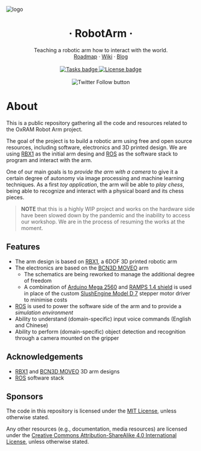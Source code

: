 ![logo](https://user-images.githubusercontent.com/6771224/141656663-96ae20bf-9eaf-4808-b145-5f7c027ac39d.png)

<h1 align="center">&middot; RobotArm &middot;</h1>


<p align="center">
Teaching a robotic arm how to interact with the world.
<br/>
<a href="https://github.com/OxRAMSociety/RobotArm/projects/1">Roadmap</a>
&middot;
<a href="https://github.com/OxRAMSociety/RobotArm/wiki">Wiki</a>
&middot;
<a href="https://www.oxramsociety.org/blog/category/oxarm">Blog</a>
<br/><br/>
<a href="https://github.com/OxRAMSociety/RobotArm/issues">
    <img src="https://img.shields.io/github/issues/OxRAMSociety/RobotArm.svg?label=TASKS&style=for-the-badge" alt="Tasks badge">
</a>
<a href="LICENSE">
    <img src="https://img.shields.io/github/license/OxRAMSociety/RobotArm.svg?style=for-the-badge" alt="License badge">
</a>
<br/><br/>
<img alt="Twitter Follow button" src="https://img.shields.io/twitter/follow/ox3dp?style=social">
</p>

# About

This is a public repository gathering all the code and resources related to the OxRAM Robot Arm project.

The goal of the project is to build a robotic arm using free and open source resources, including software, electronics and 3D printed design. We are using [RBX1] as the initial arm desing and [ROS] as the software stack to program and interact with the arm.

One of our main goals is to *provide the arm with a camera* to give it a certain degree of autonomy via image processing and machine learning techniques. As a first *toy application*, the arm will be able to *play chess*, being able to recognize and interact with a physical board and its chess pieces.

> **NOTE** that this is a highly WIP project and works on the hardware side have been slowed down by the pandemic and the inability to access our workshop.
> We are in the process of resuming the works at the moment.

## Features

- The arm design is based on [RBX1], a 6DOF 3D printed robotic arm
- The electronics are based on the [BCN3D MOVEO] arm
    - The schematics are being reworked to manage the additional degree of freedom
    - A combination of [Arduino Mega 2560] and [RAMPS 1.4 shield] is used in place of the custom [SlushEngine Model D 7] stepper motor driver to minimise costs
- [ROS] is used to power the software side of the arm and to provide a *simulation environment*
- Ability to understand (domain-specific) input voice commands (English and Chinese)
- Ability to perform (domain-specific) object detection and recognition through a camera mounted on the gripper

## Acknowledgements

- [RBX1] and [BCN3D MOVEO] 3D arm designs
- [ROS] software stack
<!-- - Blender -->
<!-- - software used for voice rec? -->
<!-- - software used for training image rec? -->

## Sponsors

The code in this repository is licensed under the [MIT License](LICENSE), unless otherwise stated.

Any other resources (e.g., documentation, media resources) are licensed under the [Creative Commons Attribution-ShareAlike 4.0 International License](http://creativecommons.org/licenses/by-sa/4.0/), unless otherwise stated.

<!-- Resources -->

[RBX1]: https://roboteurs.com/products/rbx1-remix-3d-printed-6-axis-robot-arm-kit
[BCN3D MOVEO]: https://www.bcn3d.com/bcn3d-moveo-the-future-of-learning/
[ROS]: https://www.ros.org/
[Arduino Mega 2560]: https://store.arduino.cc/arduino-mega-2560-rev3
[RAMPS 1.4 shield]: https://reprap.org/wiki/RAMPS_1.4
[SlushEngine Model D 7]: https://roboteurs.com/products/slushengine-model-d
